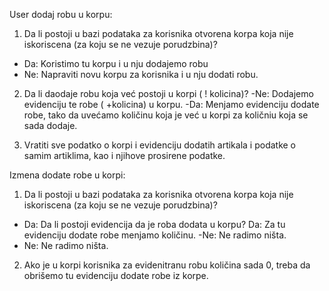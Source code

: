 User dodaj robu u korpu:
1. Da li postoji u bazi podataka za korisnika otvorena korpa koja nije iskoriscena (za koju se ne vezuje porudzbina)?
- Da: Koristimo tu korpu i u nju dodajemo robu
- Ne: Napraviti novu korpu za korisnika i u nju dodati robu.

2. Da li daodaje robu koja već postoji u korpi ( ! kolicina)?
-Ne: Dodajemo evidenciju te robe ( +kolicina) u korpu.
-Da: Menjamo evidenciju dodate robe, tako da uvećamo količinu koja je već u korpi za količniu koja se sada dodaje.

3. Vratiti sve podatko o korpi i evidenciju dodatih artikala i podatke o samim artiklima, kao i njihove prosirene podatke.

Izmena dodate robe u korpi:
1. Da li postoji u bazi podataka za korisnika otvorena korpa koja nije iskoriscena (za koju se ne vezuje porudzbina)?
- Da: Da li postoji evidencija da je roba dodata u korpu?
      Da:  Za tu evidenciju dodate robe menjamo količinu.
      -Ne: Ne radimo ništa.
- Ne: Ne radimo ništa.

2. Ako je u korpi korisnika za evidenitranu robu količina sada 0, treba da obrišemo tu evidenciju dodate robe iz korpe.